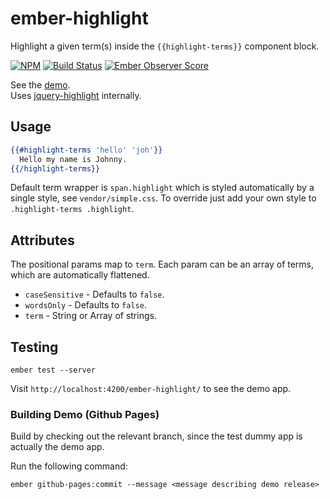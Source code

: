 # ember-highlight

Highlight a given term(s) inside the `{{highlight-terms}}` component block.

[![NPM][npm-badge-img]][npm-badge-link]
[![Build Status][travis-badge]][travis-badge-url]
[![Ember Observer Score][ember-observer-badge]][ember-observer-url]

See the [demo].  
Uses [jquery-highlight] internally.

## Usage

```hbs
{{#highlight-terms 'hello' 'joh'}}
  Hello my name is Johnny.
{{/highlight-terms}}
```

Default term wrapper is `span.highlight` which is styled automatically
by a single style, see `vendor/simple.css`. To override just add your own style
to `.highlight-terms .highlight`.

## Attributes

The positional params map to `term`. Each param can be an array of
terms, which are automatically flattened.

* `caseSensitive` - Defaults to `false`.
* `wordsOnly` - Defaults to `false`.
* `term` - String or Array of strings.

## Testing

```no-highlight
ember test --server
```

Visit `http://localhost:4200/ember-highlight/` to see the demo app.

### Building Demo (Github Pages)

Build by checking out the relevant branch, since the test dummy app
is actually the demo app.

Run the following command:

```no-highlight
ember github-pages:commit --message <message describing demo release>
```

[jquery-highlight]: https://github.com/knownasilya/jquery-highlight
[npm-badge-img]: https://badge.fury.io/js/ember-highlight.svg
[npm-badge-link]: http://badge.fury.io/js/ember-highlight
[travis-badge]: https://travis-ci.org/knownasilya/ember-highlight.svg
[travis-badge-url]: https://travis-ci.org/knownasilya/ember-highlight
[ember-observer-badge]: http://emberobserver.com/badges/ember-highlight.svg
[ember-observer-url]: http://emberobserver.com/addons/ember-highlight
[demo]:  http://knownasilya.github.io/ember-highlight/
